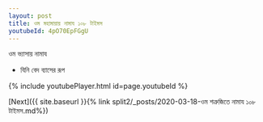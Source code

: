 ```yaml
---
layout: post
title: ওম মহামায়ায় নামায ১০৮ টাইমস
youtubeId: 4pO70EpFGgU
---
```

 
 
 ওম ভ্যাসায় নামায  
 
 -  যিনি বেদ ব্যাসের রূপ 
 
  
 
  
 
 
 
 
 
 


{% include youtubePlayer.html id=page.youtubeId %}
 
[Next]({{ site.baseurl }}{% link  split2/_posts/2020-03-18-ওম শত্রুজিতে নামায ১০৮ টাইমস.md%})
 
